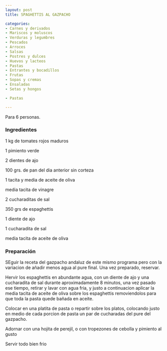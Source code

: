 ```yaml
---
layout: post
title: SPAGHETTIS AL GAZPACHO

categories:
- Carnes y derivados
- Mariscos y moluscos
- Verduras y legumbres
- Pescados
- Arroces
- Salsas
- Postres y dulces
- Huevos y lacteos
- Pastas
- Entrantes y bocadillos
- Frutas
- Sopas y cremas
- Ensaladas
- Setas y hongos

- Pastas

---
```

Para 6 personas.

<h3>Ingredientes</h3>

1 kg de tomates rojos maduros

1 pimiento verde

2 dientes de ajo

100 grs. de pan del dia anterior sin corteza

1 tacita y media de aceite de oliva

media tacita de vinagre

2 cucharaditas de sal

350 grs de espaghettis

1 diente de ajo

1 cucharadita de sal

media tacita de aceite de oliva

<h3>Preparación</h3>

SEguir la receta del gazpacho andaluz de este mismo programa pero con la variacion de añadir menos agua al pure final. Una vez preparado, reservar.

Hervir los espaghettis en abundante agua, con un diente de ajo y una cucharadita de sal durante aproximadamente 8 minutos, una vez pasado ese tiempo, retirar y lavar con agua fria, y justo a continuacion aplicar la media tacita de aceite de oliva sobre los espaghettis removiendolos para que toda la pasta quede bañada en aceite.

Colocar en una platita de pasta o repartir sobre los platos, colocando justo en medio de cada porcion de pasta un par de cucharadas del pure del gazpacho.

Adornar con una hojita de perejil, o con tropezones de cebolla y pimiento al gusto

Servir todo bien frio

